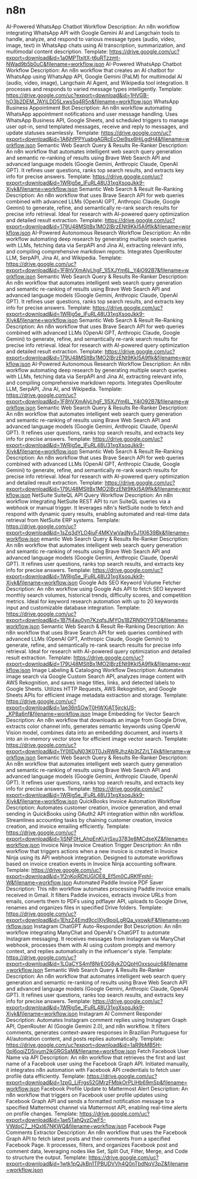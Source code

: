 # n8n

AI-Powered WhatsApp Chatbot Workflow
Description: An n8n workflow integrating WhatsApp API with Google Gemini AI and Langchain tools to handle, analyze, and respond to various message types (audio, video, image, text) in WhatsApp chats using AI transcription, summarization, and multimodal content description.
Template: https://drive.google.com/uc?export=download&id=1a0MPTtxltX-t6uRTzzmt-NWad9b5b0uC&filename=workflow.json
AI-Powered WhatsApp Chatbot Workflow
Description: An n8n workflow that creates an AI chatbot for WhatsApp using WhatsApp API, Google Gemini (PaLM) for multimodal AI (audio, video, image), Langchain AI Agent, and Wikipedia tool integration. It processes and responds to varied message types intelligently.
Template: https://drive.google.com/uc?export=download&id=1HVGB-hO3b2DEM_7AYiLDD5Lxws5q4R5n&filename=workflow.json
WhatsApp Business Appointment Bot
Description: An n8n workflow automating WhatsApp appointment notifications and user message handling. Uses WhatsApp Business API, Google Sheets, and scheduled triggers to manage user opt-in, send templated messages, receive and reply to messages, and update statuses seamlessly.
Template: https://drive.google.com/uc?export=download&id=1A6jhfPPYuabgAGRcEcOei9sx6HiLgdH4&filename=workflow.json
Semantic Web Search Query & Results Re-Ranker
Description: An n8n workflow that automates intelligent web search query generation and semantic re-ranking of results using Brave Web Search API and advanced language models (Google Gemini, Anthropic Claude, OpenAI GPT). It refines user questions, ranks top search results, and extracts key info for precise answers.
Template: https://drive.google.com/uc?export=download&id=1WRig5e_IFuRL48U31xgXsoqJkk9-Xiyk&filename=workflow.json
Semantic Web Search & Result Re-Ranking
Description: An n8n workflow that uses Brave Search API for web queries combined with advanced LLMs (OpenAI GPT, Anthropic Claude, Google Gemini) to generate, refine, and semantically re-rank search results for precise info retrieval. Ideal for research with AI-powered query optimization and detailed result extraction.
Template: https://drive.google.com/uc?export=download&id=179U48MSltBx1MO2IBrzENt9KkI5A9flk&filename=workflow.json
AI-Powered Autonomous Research Workflow
Description: An n8n workflow automating deep research by generating multiple search queries with LLMs, fetching data via SerpAPI and Jina AI, extracting relevant info, and compiling comprehensive markdown reports. Integrates OpenRouter LLM, SerpAPI, Jina AI, and Wikipedia.
Template: https://drive.google.com/uc?export=download&id=1F8hVXmAlyLhgF_1I5XJYm6L_Y4jO92B7&filename=workflow.json
Semantic Web Search Query & Results Re-Ranker
Description: An n8n workflow that automates intelligent web search query generation and semantic re-ranking of results using Brave Web Search API and advanced language models (Google Gemini, Anthropic Claude, OpenAI GPT). It refines user questions, ranks top search results, and extracts key info for precise answers.
Template: https://drive.google.com/uc?export=download&id=1WRig5e_IFuRL48U31xgXsoqJkk9-Xiyk&filename=workflow.json
Semantic Web Search & Result Re-Ranking
Description: An n8n workflow that uses Brave Search API for web queries combined with advanced LLMs (OpenAI GPT, Anthropic Claude, Google Gemini) to generate, refine, and semantically re-rank search results for precise info retrieval. Ideal for research with AI-powered query optimization and detailed result extraction.
Template: https://drive.google.com/uc?export=download&id=179U48MSltBx1MO2IBrzENt9KkI5A9flk&filename=workflow.json
AI-Powered Autonomous Research Workflow
Description: An n8n workflow automating deep research by generating multiple search queries with LLMs, fetching data via SerpAPI and Jina AI, extracting relevant info, and compiling comprehensive markdown reports. Integrates OpenRouter LLM, SerpAPI, Jina AI, and Wikipedia.
Template: https://drive.google.com/uc?export=download&id=1F8hVXmAlyLhgF_1I5XJYm6L_Y4jO92B7&filename=workflow.json
Semantic Web Search Query & Results Re-Ranker
Description: An n8n workflow that automates intelligent web search query generation and semantic re-ranking of results using Brave Web Search API and advanced language models (Google Gemini, Anthropic Claude, OpenAI GPT). It refines user questions, ranks top search results, and extracts key info for precise answers.
Template: https://drive.google.com/uc?export=download&id=1WRig5e_IFuRL48U31xgXsoqJkk9-Xiyk&filename=workflow.json
Semantic Web Search & Result Re-Ranking
Description: An n8n workflow that uses Brave Search API for web queries combined with advanced LLMs (OpenAI GPT, Anthropic Claude, Google Gemini) to generate, refine, and semantically re-rank search results for precise info retrieval. Ideal for research with AI-powered query optimization and detailed result extraction.
Template: https://drive.google.com/uc?export=download&id=179U48MSltBx1MO2IBrzENt9KkI5A9flk&filename=workflow.json
NetSuite SuiteQL API Query Workflow
Description: An n8n workflow integrating NetSuite REST API to run SuiteQL queries via a webhook or manual trigger. It leverages n8n's NetSuite node to fetch and respond with dynamic query results, enabling automated and real-time data retrieval from NetSuite ERP systems.
Template: https://drive.google.com/uc?export=download&id=1sZq3dYLO4iuF4MKVwVadNy5J1Xl639Bk&filename=workflow.json
emantic Web Search Query & Results Re-Ranker
Description: An n8n workflow that automates intelligent web search query generation and semantic re-ranking of results using Brave Web Search API and advanced language models (Google Gemini, Anthropic Claude, OpenAI GPT). It refines user questions, ranks top search results, and extracts key info for precise answers.
Template: https://drive.google.com/uc?export=download&id=1WRig5e_IFuRL48U31xgXsoqJkk9-Xiyk&filename=workflow.json
Google Ads SEO Keyword Volume Fetcher
Description: An n8n workflow using Google Ads API to fetch SEO keyword monthly search volumes, historical trends, difficulty scores, and competition metrics. Ideal for keyword research automation with up to 20 keywords input and customizable database integration.
Template: https://drive.google.com/uc?export=download&id=1B7fj4au0yn7KzqfsJMYOs1BZRN9OY9TO&filename=workflow.json
Semantic Web Search & Result Re-Ranking
Description: An n8n workflow that uses Brave Search API for web queries combined with advanced LLMs (OpenAI GPT, Anthropic Claude, Google Gemini) to generate, refine, and semantically re-rank search results for precise info retrieval. Ideal for research with AI-powered query optimization and detailed result extraction.
Template: https://drive.google.com/uc?export=download&id=179U48MSltBx1MO2IBrzENt9KkI5A9flk&filename=workflow.json
Image Labeling & Cataloging Workflow
Description: Automates image search via Google Custom Search API, analyzes image content with AWS Rekognition, and saves image titles, links, and detected labels to Google Sheets. Utilizes HTTP Requests, AWS Rekognition, and Google Sheets APIs for efficient image metadata extraction and storage.
Template: https://drive.google.com/uc?export=download&id=1ae36nSOwT0HWXiAT5jrckUS-_KP8a6nf&filename=workflow.json
Image Embedding for Vector Search
Description: An n8n workflow that downloads an image from Google Drive, extracts color channel info, generates semantic keywords using OpenAI Vision model, combines data into an embedding document, and inserts it into an in-memory vector store for efficient image vector search.
Template: https://drive.google.com/uc?export=download&id=1Y0llDuN03K0T0JxRWRJhzAb3tZZrLT4k&filename=workflow.json
Semantic Web Search Query & Results Re-Ranker
Description: An n8n workflow that automates intelligent web search query generation and semantic re-ranking of results using Brave Web Search API and advanced language models (Google Gemini, Anthropic Claude, OpenAI GPT). It refines user questions, ranks top search results, and extracts key info for precise answers.
Template: https://drive.google.com/uc?export=download&id=1WRig5e_IFuRL48U31xgXsoqJkk9-Xiyk&filename=workflow.json
QuickBooks Invoice Automation Workflow
Description: Automates customer creation, invoice generation, and email sending in QuickBooks using OAuth2 API integration within n8n workflow. Streamlines accounting tasks by chaining customer creation, invoice creation, and invoice emailing efficiently.
Template: https://drive.google.com/uc?export=download&id=1jSNF0H_AhpEnKUrjSxu3783e8MCdseXZ&filename=workflow.json
Invoice Ninja Invoice Creation Trigger
Description: An n8n workflow that triggers actions when a new invoice is created in Invoice Ninja using its API webhook integration. Designed to automate workflows based on invoice creation events in Invoice Ninja accounting software.
Template: https://drive.google.com/uc?export=download&id=1f2nKojRDtUGlOE8_Ef5m0CJRKfFmhI-W&filename=workflow.json
Automated Paddle Invoice PDF Saver
Description: This n8n workflow automates processing Paddle invoice emails received in Gmail. It filters Paddle invoices, extracts invoice URLs from emails, converts them to PDFs using pdflayer API, uploads to Google Drive, renames and organizes files in specified Drive folders.
Template: https://drive.google.com/uc?export=download&id=1EhzZ4Emd9cclXjy9poiLgRQa_yxowkiF&filename=workflow.json
Instagram ChatGPT Auto-Responder Bot
Description: An n8n workflow integrating ManyChat and OpenAI's ChatGPT to automate Instagram messaging. It receives messages from Instagram via ManyChat webhook, processes them with AI using custom prompts and memory context, and replies automatically in the influencer's style.
Template: https://drive.google.com/uc?export=download&id=1LOaCYS4mf8NrE0G8vkZOQpHOxxsouic6&filename=workflow.json
Semantic Web Search Query & Results Re-Ranker
Description: An n8n workflow that automates intelligent web search query generation and semantic re-ranking of results using Brave Web Search API and advanced language models (Google Gemini, Anthropic Claude, OpenAI GPT). It refines user questions, ranks top search results, and extracts key info for precise answers.
Template: https://drive.google.com/uc?export=download&id=1WRig5e_IFuRL48U31xgXsoqJkk9-Xiyk&filename=workflow.json
Instagram AI Comment Responder
Description: Automates Instagram comment replies using Instagram Graph API, OpenRouter AI (Google Gemini 2.0), and n8n workflow. It filters comments, generates context-aware responses in Brazilian Portuguese for AI/automation content, and posts replies automatically.
Template: https://drive.google.com/uc?export=download&id=1aR9bMB5H-0pl6oqjZD5iyum2lkGRGSaM&filename=workflow.json
Fetch Facebook User Name via API
Description: An n8n workflow that retrieves the first and last name of a Facebook user using the Facebook Graph API. Initiated manually, it integrates n8n automation with Facebook API credentials to fetch user profile data efficiently.
Template: https://drive.google.com/uc?export=download&id=1zpG_LiFrgs52GMrzFMbkOrPLIHb69mSp&filename=workflow.json
Facebook Profile Update to Mattermost Alert
Description: An n8n workflow that triggers on Facebook user profile updates using Facebook Graph API and sends a formatted notification message to a specified Mattermost channel via Mattermost API, enabling real-time alerts on profile changes.
Template: https://drive.google.com/uc?export=download&id=1ae5TahQyzCwF5-VWdoC7__HQxI67NKWQ&filename=workflow.json
Facebook Page Comments Extractor
Description: An n8n workflow that uses the Facebook Graph API to fetch latest posts and their comments from a specified Facebook Page. It processes, filters, and organizes Facebook post and comment data, leveraging nodes like Set, Split Out, Filter, Merge, and Code to structure the output.
Template: https://drive.google.com/uc?export=download&id=1wtk1pQJkBn1TPBUDVVh4Q0nTbdNqV3pZ&filename=workflow.json
